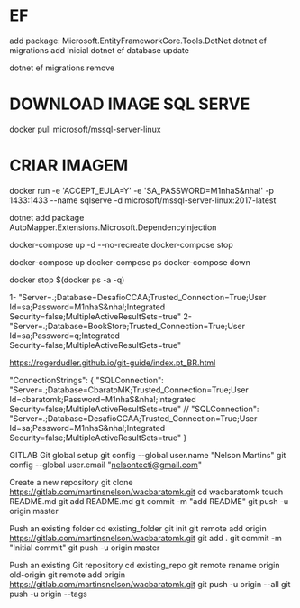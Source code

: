 #   EF
add package: Microsoft.EntityFrameworkCore.Tools.DotNet
dotnet ef migrations add Inicial
dotnet ef database update

dotnet ef migrations remove

#   DOWNLOAD IMAGE SQL SERVE
docker pull microsoft/mssql-server-linux

#   CRIAR IMAGEM
docker run -e 'ACCEPT_EULA=Y' -e 'SA_PASSWORD=M1nhaS&nha!' -p 1433:1433 --name sqlserve -d microsoft/mssql-server-linux:2017-latest

dotnet add package AutoMapper.Extensions.Microsoft.DependencyInjection

docker-compose up -d --no-recreate
docker-compose stop

docker-compose up
docker-compose ps
docker-compose down

docker stop $(docker ps -a -q)

1- "Server=.;Database=DesafioCCAA;Trusted_Connection=True;User Id=sa;Password=M1nhaS&nha!;Integrated Security=false;MultipleActiveResultSets=true"
2- "Server=.;Database=BookStore;Trusted_Connection=True;User Id=sa;Password=q;Integrated Security=false;MultipleActiveResultSets=true"

https://rogerdudler.github.io/git-guide/index.pt_BR.html


"ConnectionStrings": {
    "SQLConnection": "Server=.;Database=CbaratoMK;Trusted_Connection=True;User Id=cbaratomk;Password=M1nhaS&nha!;Integrated Security=false;MultipleActiveResultSets=true"
    // "SQLConnection": "Server=.;Database=DesafioCCAA;Trusted_Connection=True;User Id=sa;Password=M1nhaS&nha!;Integrated Security=false;MultipleActiveResultSets=true"
  }


GITLAB
Git global setup
git config --global user.name "Nelson Martins"
git config --global user.email "nelsontecti@gmail.com"

Create a new repository
git clone https://gitlab.com/martinsnelson/wacbaratomk.git
cd wacbaratomk
touch README.md
git add README.md
git commit -m "add README"
git push -u origin master

Push an existing folder
cd existing_folder
git init
git remote add origin https://gitlab.com/martinsnelson/wacbaratomk.git
git add .
git commit -m "Initial commit"
git push -u origin master

Push an existing Git repository
cd existing_repo
git remote rename origin old-origin
git remote add origin https://gitlab.com/martinsnelson/wacbaratomk.git
git push -u origin --all
git push -u origin --tags